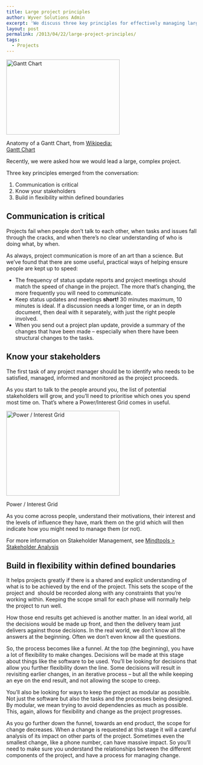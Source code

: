 ```yaml
---
title: Large project principles
author: Wyver Solutions Admin
excerpt: 'We discuss three key principles for effectively managing large projects: communication is critical; know your stakeholders; build in flexibility within defined boundaries'
layout: post
permalink: /2013/04/22/large-project-principles/
tags:
  - Projects
---
```

<div id="attachment_655" style="width: 310px" class="wp-caption alignright">
  <a href="http://www.wyversolutions.co.uk/cms/wp-content/uploads/2013/04/GanttChartAnatomy.svg_.png"><img class="size-medium wp-image-655" alt="Gantt Chart" src="http://www.wyversolutions.co.uk/cms/wp-content/uploads/2013/04/GanttChartAnatomy.svg_-300x199.png" width="300" height="199" /></a>

  <p class="wp-caption-text">
    Anatomy of a Gantt Chart, from <a href="http://en.wikipedia.org/wiki/Gantt_chart">Wikipedia: Gantt Chart</a>
  </p>
</div>

Recently, we were asked how we would lead a large, complex project.

Three key principles emerged from the conversation:

  1. <span style="line-height: 13px;">Communication is critical</span>
  2. Know your stakeholders
  3. Build in flexibility within defined boundaries

## Communication is critical

Projects fail when people don&#8217;t talk to each other, when tasks and issues fall through the cracks, and when there&#8217;s no clear understanding of who is doing what, by when.

As always, project communication is more of an art than a science. But we&#8217;ve found that there are some useful, practical ways of helping ensure people are kept up to speed:

  * The frequency of status update reports and project meetings should match the speed of change in the project. The more that&#8217;s changing, the more frequently you will need to communicate.
  * Keep status updates and meetings **short!** 30 minutes maximum, 10 minutes is ideal. If a discussion needs a longer time, or an in depth document, then deal with it separately, with just the right people involved.
  * <span style="line-height: 13px;">When you send out a project plan update, provide a summary of the changes that have been made &#8211; especially when there have been structural changes to the tasks.</span>

## Know your stakeholders

The first task of any project manager should be to identify who needs to be satisfied, managed, informed and monitored as the project proceeds.

As you start to talk to the people around you, the list of potential stakeholders will grow, and you&#8217;ll need to prioritise which ones you spend most time on. That&#8217;s where a Power/Interest Grid comes in useful.

<div id="attachment_656" style="width: 310px" class="wp-caption aligncenter">
  <a href="http://www.wyversolutions.co.uk/cms/wp-content/uploads/2013/04/power_interest_grid.png"><img class="size-medium wp-image-656" alt="Power / Interest Grid" src="http://www.wyversolutions.co.uk/cms/wp-content/uploads/2013/04/power_interest_grid-300x225.png" width="300" height="225" /></a>

  <p class="wp-caption-text">
    Power / Interest Grid
  </p>
</div>

As you come across people, understand their motivations, their interest and the levels of influence they have, mark them on the grid which will then indicate how you might need to manage them (or not).

For more information on Stakeholder Management, see <a href="http://www.mindtools.com/pages/article/newPPM_07.htm" target="_blank">Mindtools > Stakeholder Analysis</a>

## Build in flexibility within defined boundaries

It helps projects greatly if there is a shared and explicit understanding of what is to be achieved by the end of the project. This sets the scope of the project and  should be recorded along with any constraints that you&#8217;re working within. Keeping the scope small for each phase will normally help the project to run well.

How those end results get achieved is another matter. In an ideal world, all the decisions would be made up front, and then the delivery team just delivers against those decisions. In the real world, we don&#8217;t know all the answers at the beginning. Often we don&#8217;t even know all the questions.

So, the process becomes like a funnel. At the top (the beginning), you have a lot of flexibility to make changes. Decisions will be made at this stage about things like the software to be used. You&#8217;ll be looking for decisions that allow you further flexibility down the line. Some decisions will result in revisiting earlier changes, in an iterative process &#8211; but all the while keeping an eye on the end result, and not allowing the scope to creep.

You&#8217;ll also be looking for ways to keep the project as modular as possible. Not just the software but also the tasks and the processes being designed. By modular, we mean trying to avoid dependencies as much as possible. This, again, allows for flexibility and change as the project progresses.

As you go further down the funnel, towards an end product, the scope for change decreases. When a change is requested at this stage it will a careful analysis of its impact on other parts of the project. Sometimes even the smallest change, like a phone number, can have massive impact. So you&#8217;ll need to make sure you understand the relationships between the different components of the project, and have a process for managing change.

